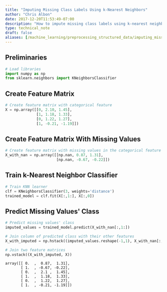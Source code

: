 ```yaml
---
title: "Imputing Missing Class Labels Using k-Nearest Neighbors"
author: "Chris Albon"
date: 2017-12-20T11:53:49-07:00
description: "How to impute missing class labels using k-nearest neighbors for machine learning in Python."
type: technical_note
draft: false
aliases: [/machine_learning/preprocessing_structured_data/imputing_missing_class_labels_using_k-nearest_neighbors/]
---
```

## Preliminaries


```python
# Load libraries
import numpy as np
from sklearn.neighbors import KNeighborsClassifier
```

## Create Feature Matrix


```python
# Create feature matrix with categorical feature
X = np.array([[0, 2.10, 1.45], 
              [1, 1.18, 1.33], 
              [0, 1.22, 1.27],
              [1, -0.21, -1.19]])


```

## Create Feature Matrix With Missing Values


```python
# Create feature matrix with missing values in the categorical feature
X_with_nan = np.array([[np.nan, 0.87, 1.31], 
                       [np.nan, -0.67, -0.22]])
```

## Train k-Nearest Neighbor Classifier


```python
# Train KNN learner
clf = KNeighborsClassifier(3, weights='distance')
trained_model = clf.fit(X[:,1:], X[:,0])
```

## Predict Missing Values' Class


```python
# Predict missing values' class
imputed_values = trained_model.predict(X_with_nan[:,1:])

# Join column of predicted class with their other features
X_with_imputed = np.hstack((imputed_values.reshape(-1,1), X_with_nan[:,1:]))

# Join two feature matrices
np.vstack((X_with_imputed, X))
```




    array([[ 0.  ,  0.87,  1.31],
           [ 1.  , -0.67, -0.22],
           [ 0.  ,  2.1 ,  1.45],
           [ 1.  ,  1.18,  1.33],
           [ 0.  ,  1.22,  1.27],
           [ 1.  , -0.21, -1.19]])


